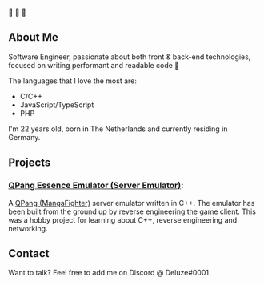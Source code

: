 👋 👋 👋

## About Me

Software Engineer, passionate about both front & back-end technologies, focused on writing performant and readable code 💪

The languages that I love the most are:
  - C/C++
  - JavaScript/TypeScript
  - PHP

I'm 22 years old, born in The Netherlands and currently residing in Germany.

## Projects

### [QPang Essence Emulator (Server Emulator)](https://github.com/Deluze/qpang-essence-emulator):
A [QPang (MangaFighter)](https://en.wikipedia.org/wiki/Manga_Fighter) server emulator written in C++. The emulator has been built from the ground up by reverse engineering the game client. This was a hobby project for learning about C++, reverse engineering and networking.

## Contact

Want to talk? Feel free to add me on Discord @ Deluze#0001
